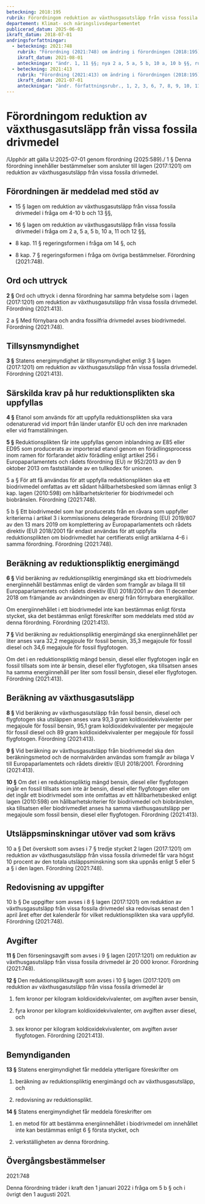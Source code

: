 ```yaml
---
beteckning: 2018:195
rubrik: Förordningom reduktion av växthusgasutsläpp från vissa fossila drivmedel
departement: Klimat- och näringslivsdepartementet
publicerad_datum: 2025-06-03
ikraft_datum: 2018-07-01
andringsforfattningar:
  - beteckning: 2021:748
    rubrik: "Förordning (2021:748) om ändring i förordningen (2018:195) om reduktion av växthusgasutsläpp från vissa fossila drivmedel"
    ikraft_datum: 2021-08-01
    anteckningar: "ändr. 1, 11 §§; nya 2 a, 5 a, 5 b, 10 a, 10 b §§, rubr. närmast före 10 a, 10 b §§"
  - beteckning: 2021:413
    rubrik: "Förordning (2021:413) om ändring i förordningen (2018:195) om reduktion av växthusgasutsläpp genom inblandning av biodrivmedel i bensin och dieselbränslen"
    ikraft_datum: 2021-07-01
    anteckningar: "ändr. författningsrubr., 1, 2, 3, 6, 7, 8, 9, 10, 11, 12 §§"
---
```


# Förordningom reduktion av växthusgasutsläpp från vissa fossila drivmedel

/Upphör att gälla U:2025-07-01 genom förordning (2025:589)./ 1 § Denna förordning innehåller bestämmelser som ansluter till lagen (2017:1201) om reduktion av växthusgasutsläpp från vissa fossila drivmedel.

## Förordningen är meddelad med stöd av

- 15 § lagen om reduktion av växthusgasutsläpp från vissa fossila drivmedel i fråga om 4-10 b och 13 §§,

- 16 § lagen om reduktion av växthusgasutsläpp från vissa fossila drivmedel i fråga om 2 a, 5 a, 5 b, 10 a, 11 och 12 §§,

- 8 kap. 11 § regeringsformen i fråga om 14 §, och

- 8 kap. 7 § regeringsformen i fråga om övriga bestämmelser. Förordning (2021:748).

## Ord och uttryck

**2 §** Ord och uttryck i denna förordning har samma betydelse som i lagen (2017:1201) om reduktion av växthusgasutsläpp från vissa fossila drivmedel. Förordning (2021:413).

2 a § Med förnybara och andra fossilfria drivmedel avses biodrivmedel. Förordning (2021:748).

## Tillsynsmyndighet

**3 §** Statens energimyndighet är tillsynsmyndighet enligt 3 § lagen (2017:1201) om reduktion av växthusgasutsläpp från vissa fossila drivmedel. Förordning (2021:413).

## Särskilda krav på hur reduktionsplikten ska uppfyllas

**4 §** Etanol som används för att uppfylla reduktionsplikten ska vara odenaturerad vid import från länder utanför EU och den inre marknaden eller vid framställningen.

**5 §** Reduktionsplikten får inte uppfyllas genom inblandning av E85 eller ED95 som producerats av importerad etanol genom en förädlingsprocess inom ramen för förfarandet aktiv förädling enligt artikel 256 i Europaparlamentets och rådets förordning (EU) nr 952/2013 av den 9 oktober 2013 om fastställande av en tullkodex för unionen.

5 a § För att få användas för att uppfylla reduktionsplikten ska ett biodrivmedel omfattas av ett sådant hållbarhetsbesked som lämnas enligt 3 kap. lagen (2010:598) om hållbarhetskriterier för biodrivmedel och biobränslen. Förordning (2021:748).

5 b § Ett biodrivmedel som har producerats från en råvara som uppfyller kriterierna i artikel 3 i kommissionens delegerade förordning (EU) 2019/807 av den 13 mars 2019 om komplettering av Europaparlamentets och rådets direktiv (EU) 2018/2001 får endast användas för att uppfylla reduktionsplikten om biodrivmedlet har certifierats enligt artiklarna 4-6 i samma förordning. Förordning (2021:748).

## Beräkning av reduktionspliktig energimängd

**6 §** Vid beräkning av reduktionspliktig energimängd ska ett biodrivmedels energiinnehåll bestämmas enligt de värden som framgår av bilaga III till Europaparlamentets och rådets direktiv (EU) 2018/2001 av den 11 december 2018 om främjande av användningen av energi från förnybara energikällor.

Om energiinnehållet i ett biodrivmedel inte kan bestämmas enligt första stycket, ska det bestämmas enligt föreskrifter som meddelats med stöd av denna förordning. Förordning (2021:413).

**7 §** Vid beräkning av reduktionspliktig energimängd ska energiinnehållet per liter anses vara 32,2 megajoule för fossil bensin, 35,3 megajoule för fossil diesel och 34,6 megajoule för fossil flygfotogen.

Om det i en reduktionspliktig mängd bensin, diesel eller flygfotogen ingår en fossil tillsats som inte är bensin, diesel eller flygfotogen, ska tillsatsen anses ha samma energiinnehåll per liter som fossil bensin, diesel eller flygfotogen. Förordning (2021:413).

## Beräkning av växthusgasutsläpp

**8 §** Vid beräkning av växthusgasutsläpp från fossil bensin, diesel och flygfotogen ska utsläppen anses vara 93,3 gram koldioxidekvivalenter per megajoule för fossil bensin, 95,1 gram koldioxidekvivalenter per megajoule för fossil diesel och 89 gram koldioxidekvivalenter per megajoule för fossil flygfotogen. Förordning (2021:413).

**9 §** Vid beräkning av växthusgasutsläpp från biodrivmedel ska den beräkningsmetod och de normalvärden användas som framgår av bilaga V till Europaparlamentets och rådets direktiv (EU) 2018/2001. Förordning (2021:413).

**10 §** Om det i en reduktionspliktig mängd bensin, diesel eller flygfotogen ingår en fossil tillsats som inte är bensin, diesel eller flygfotogen eller om det ingår ett biodrivmedel som inte omfattas av ett hållbarhetsbesked enligt lagen (2010:598) om hållbarhetskriterier för biodrivmedel och biobränslen, ska tillsatsen eller biodrivmedlet anses ha samma växthusgasutsläpp per megajoule som fossil bensin, diesel eller flygfotogen. Förordning (2021:413).

## Utsläppsminskningar utöver vad som krävs

10 a § Det överskott som avses i 7 § tredje stycket 2 lagen (2017:1201) om reduktion av växthusgasutsläpp från vissa fossila drivmedel får vara högst 10 procent av den totala utsläppsminskning som ska uppnås enligt 5 eller 5 a § i den lagen. Förordning (2021:748).

## Redovisning av uppgifter

10 b § De uppgifter som avses i 8 § lagen (2017:1201) om reduktion av växthusgasutsläpp från vissa fossila drivmedel ska redovisas senast den 1 april året efter det kalenderår för vilket reduktionsplikten ska vara uppfylld. Förordning (2021:748).

## Avgifter

**11 §** Den förseningsavgift som avses i 9 § lagen (2017:1201) om reduktion av växthusgasutsläpp från vissa fossila drivmedel är 20 000 kronor. Förordning (2021:748).

**12 §** Den reduktionspliktsavgift som avses i 10 § lagen (2017:1201) om reduktion av växthusgasutsläpp från vissa fossila drivmedel är

1. fem kronor per kilogram koldioxidekvivalenter, om avgiften avser bensin,

2. fyra kronor per kilogram koldioxidekvivalenter, om avgiften avser diesel, och

3. sex kronor per kilogram koldioxidekvivalenter, om avgiften avser flygfotogen. Förordning (2021:413).

## Bemyndiganden

**13 §** Statens energimyndighet får meddela ytterligare föreskrifter om

1. beräkning av reduktionspliktig energimängd och av växthusgasutsläpp, och

2. redovisning av reduktionsplikt.

**14 §** Statens energimyndighet får meddela föreskrifter om

1. en metod för att bestämma energiinnehållet i biodrivmedel om innehållet inte kan bestämmas enligt 6 § första stycket, och

2. verkställigheten av denna förordning.


## Övergångsbestämmelser

2021:748

Denna förordning träder i kraft den 1 januari 2022 i fråga om 5 b § och i övrigt den 1 augusti 2021.